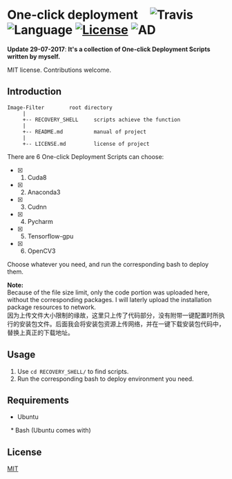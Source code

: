 # One-click deployment　![Travis](https://img.shields.io/travis/rust-lang/rust.svg) ![Language](https://img.shields.io/badge/language-Bash-orange.svg) [![License](https://img.shields.io/badge/license-MIT-blue.svg)](./LICENSE.md) ![AD](https://img.shields.io/badge/Ubuntu下的-一键部署工具-pink.svg)

__Update 29-07-2017__:   __It's a collection of One-click Deployment Scripts written by myself.__

MIT license. Contributions welcome.

## Introduction

	Image-Filter        root directory
	     |
	     +-- RECOVERY_SHELL     scripts achieve the function
	     |
	     +-- README.md          manual of project
	     |
	     +-- LICENSE.md         license of project

There are 6 One-click Deployment Scripts can choose:

- [x] 1. Cuda8
- [x] 2. Anaconda3
- [x] 3. Cudnn
- [x] 4. Pycharm
- [x] 5. Tensorflow-gpu
- [x] 6. OpenCV3

Choose whatever you need, and run the corresponding bash to deploy them.

**Note:**<br>
Because of the file size limit, only the code portion was uploaded here, without the corresponding packages. I will laterly upload the installation package resources to network.<br>
因为上传文件大小限制的缘故，这里只上传了代码部分，没有附带一键配置时所执行的安装包文件。后面我会将安装包资源上传网络，并在一键下载安装包代码中，替换上真正的下载地址。

## Usage 

1. Use ```cd RECOVERY_SHELL/``` to find scripts.
2. Run the corresponding bash to deploy environment you need.

## Requirements

   * Ubuntu

   * Bash (Ubuntu comes with)

## License

[MIT](https://github.com/JNingWei/One-click_deployment/blob/master/LICENSE.md)
